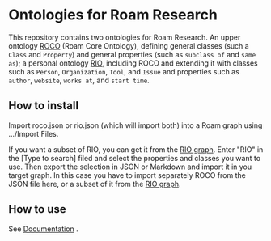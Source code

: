 # Ontologies for Roam Research
This repository contains two ontologies for Roam Research. An upper ontology [ROCO](https://roamresearch.com/#/app/rio/page/H0cr4EuDS) (Roam Core Ontology), defining general classes (such a `Class` and `Property`) and general properties (such as `subclass of` and `same as`); a personal ontology [RIO](https://roamresearch.com/#/app/rio/page/m08rS7jpZ), including ROCO and extending it with classes such as `Person`, `Organization`, `Tool`, and `Issue` and properties such as `author`, `website`, `works at`, and `start time`.

## How to install

Import roco.json or rio.json (which will import both) into a Roam graph using .../Import Files.

If you want a subset of RIO, you can get it from the [RIO graph](https://roamresearch.com/#/app/rio/search). Enter "RIO" in the [Type to search] filed and select the properties and classes you want to use. Then export the selection in JSON or Markdown and import it in you target graph. In this case you have to import separately ROCO from the JSON file here, or a subset of it from the [RIO graph](https://roamresearch.com/#/app/rio/search).

## How to use

See [Documentation](https://roamresearch.com/#/app/nodebook/page/Lp2iJtG8M) .